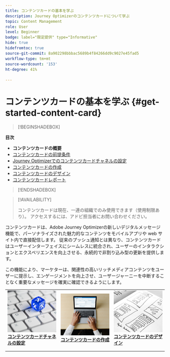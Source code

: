 ```yaml
---
title: コンテンツカードの基本を学ぶ
description: Journey Optimizerのコンテンツカードについて学ぶ
topic: Content Management
role: User
level: Beginner
badge: label="限定提供" type="Informative"
hide: true
hidefromtoc: true
source-git-commit: 8a902298bbbac5689b4f84266dd9c9027e45fad5
workflow-type: tm+mt
source-wordcount: '153'
ht-degree: 41%

---
```


# コンテンツカードの基本を学ぶ {#get-started-content-card}

>[!BEGINSHADEBOX]

**目次**

* **コンテンツカードの概要**
* [コンテンツカードの前提条件](content-card-configuration-prereq.md)
* [Journey Optimizerでのコンテンツカードチャネルの設定](content-card-configuration.md)
* [コンテンツカードの作成](create-content-card.md)
* [コンテンツカードのデザイン](design-content-card.md)
* [コンテンツカードレポート](content-card-report.md)

>[!ENDSHADEBOX]

>[!AVAILABILITY]
>
>コンテンツカードは現在、一連の組織でのみ使用できます（使用制限あり）。 アクセスするには、アドビ担当者にお問い合わせください。

コンテンツカードは、Adobe Journey Optimizerの新しいデジタルメッセージ機能で、パーソナライズされた魅力的なコンテンツをモバイルアプリや web サイト内で直接配信します。 従来のプッシュ通知とは異なり、コンテンツカードはユーザーインターフェイスにシームレスに統合され、ユーザーのインタラクションとエクスペリエンスを向上させる、永続的で非割り込み型の更新を提供します。

この機能により、マーケターは、関連性の高いリッチメディアコンテンツをユーザーに提示し、エンゲージメントを向上させ、ユーザージャーニーを中断することなく重要なメッセージを確実に確認できるようにします。

<table style="table-layout:fixed"><tr style="border: 0;">
<td>
<a href="content-card-configuration.md">
<img alt="リード" src="../assets/do-not-localize/sms-config.jpg">
</a>
<div><a href="content-card-configuration.md"><strong> コンテンツカードチャネルの設定 </strong>
</div>
<p>
</td>
<td>
<a href="create-content-card.md">
<img alt="低頻度" src="../assets/do-not-localize/sms-create.jpeg">
</a>
<div>
<a href="create-content-card.md"><strong> コンテンツカードの作成 </strong></a>
</div>
<p></td>
<td>
<a href="design-content-card.md">
<img alt="検証" src="../assets/do-not-localize/web-design.jpg">
</a>
<div>
<a href="design-content-card.md"><strong> コンテンツカードのデザイン </strong></a>
</div>
<p>
</td>
</tr></table>


